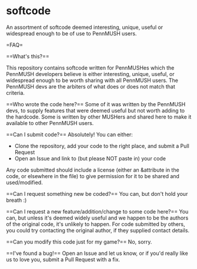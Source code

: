 # softcode
An assortment of softcode deemed interesting, unique, useful or widespread enough to be of use to PennMUSH users.

=FAQ=

==What's this?==

This repository contains softcode written for PennMUSHes which the PennMUSH developers believe is either interesting, unique, useful, or widespread enough to be worth sharing with all PennMUSH users. The PennMUSH devs are the arbiters of what does or does not match that criteria.

==Who wrote the code here?==
Some of it was written by the PennMUSH devs, to supply features that were deemed useful but not worth adding to the hardcode. Some is written by other MUSHers and shared here to make it available to other PennMUSH users.

==Can I submit code?==
Absolutely! You can either:
  * Clone the repository, add your code to the right place, and submit a Pull Request
  * Open an Issue and link to (but please NOT paste in) your code

Any code submitted should include a license (either an &attribute in the code, or elsewhere in the file) to give permission for it to be shared and used/modified.

==Can I request something new be coded?==
You can, but don't hold your breath :)

==Can I request a new feature/addition/change to some code here?==
You can, but unless it's deemed widely useful and we happen to be the authors of the original code, it's unlikely to happen. For code submitted by others, you could try contacting the original author, if they supplied contact details.

==Can you modify this code just for my game?==
No, sorry.

==I've found a bug!==
Open an Issue and let us know, or if you'd really like us to love you, submit a Pull Request with a fix.